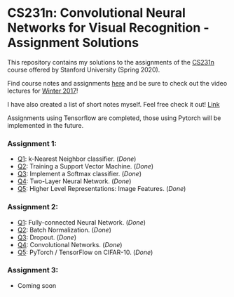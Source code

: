 # CS231n: Convolutional Neural Networks for Visual Recognition - Assignment Solutions


This repository contains my solutions to the assignments of the [CS231n](http://cs231n.stanford.edu/) course offered by Stanford University (Spring 2020).

Find course notes and assignments [here](http://cs231n.github.io) and be sure to check out the video lectures for [Winter 2017](https://www.youtube.com/playlist?list=PL3FW7Lu3i5JvHM8ljYj-zLfQRF3EO8sYv)!

I have also created a list of short notes myself. Feel free check it out! [Link](https://github.com/akashgupta97/cs231n-spring-2020/tree/master/notes)

Assignments using Tensorflow are completed, those using Pytorch will be implemented in the future.

### Assignment 1:
- [Q1](https://github.com/akashgupta97/cs231n-spring-2020/blob/master/assignment1/knn.ipynb): k-Nearest Neighbor classifier. (_Done_)
- [Q2](https://github.com/akashgupta97/cs231n-spring-2020/blob/master/assignment1/svm.ipynb): Training a Support Vector Machine. (_Done_)
- [Q3](https://github.com/akashgupta97/cs231n-spring-2020/blob/master/assignment1/softmax.ipynb): Implement a Softmax classifier. (_Done_)
- [Q4](https://github.com/akashgupta97/cs231n-spring-2020/blob/master/assignment1/two_layer_net.ipynb): Two-Layer Neural Network. (_Done_)
- [Q5](https://github.com/akashgupta97/cs231n-spring-2020/blob/master/assignment1/features.ipynb): Higher Level Representations: Image Features. (_Done_)

### Assignment 2:
- [Q1](https://github.com/akashgupta97/cs231n-spring-2020/blob/master/assignment2/FullyConnectedNets.ipynb): Fully-connected Neural Network. (_Done_)
- [Q2](https://github.com/akashgupta97/cs231n-spring-2020/blob/master/assignment2/BatchNormalization.ipynb): Batch Normalization. (_Done_)
- [Q3](https://github.com/akashgupta97/cs231n-spring-2020/blob/master/assignment2/Dropout.ipynb): Dropout. (_Done_)
- [Q4](https://github.com/akashgupta97/cs231n-spring-2020/blob/master/assignment2/ConvolutionalNetworks.ipynb): Convolutional Networks. (_Done_)
- [Q5](https://github.com/akashgupta97/cs231n-spring-2020/blob/master/assignment2/PyTorch.ipynb): PyTorch / TensorFlow on CIFAR-10. (_Done_)

### Assignment 3:
- Coming soon

